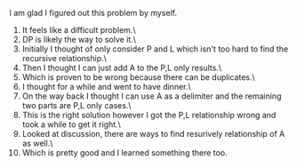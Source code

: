 I am glad I figured out this problem by myself.

1. It feels like a difficult problem.\
2. DP is likely the way to solve it.\
3. Initially I thought of only consider P and L which isn't too hard to find the recursive relationship.\
4. Then I thought I can just add A to the P,L only results.\
5. Which is proven to be wrong because there can be duplicates.\
6. I thought for a while and went to have dinner.\
7. On the way back I thought I can use A as a delimiter and the remaining two parts are P,L only cases.\
8. This is the right solution however I got the P,L relationship wrong and took a while to get it right.\
9. Looked at discussion, there are ways to find resurively relationship of A as well.\
10. Which is pretty good and I learned something there too.
